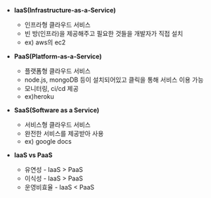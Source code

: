 - **IaaS(Infrastructure-as-a-Service)**
  - 인프라형 클라우드 서비스
  - 빈 방(인프라)을 제공해주고 필요한 것들을 개발자가 직접 설치
  - ex) aws의 ec2
- **PaaS(Platform-as-a-Service)**
  - 플랫폼형 클라우드 서비스
  - node.js, mongoDB 등이 설치되어있고 클릭을 통해 서비스 이용 가능
  - 모니터링, ci/cd 제공
  - ex)heroku
- **SaaS(Software as a Service)**

  - 서비스형 클라우드 서비스
  - 완전한 서비스를 제공받아 사용
  - ex) google docs

- **IaaS vs PaaS**
  - 유연성 - IaaS > PaaS
  - 이식성 - IaaS > PaaS
  - 운영비효율 - IaaS < PaaS
